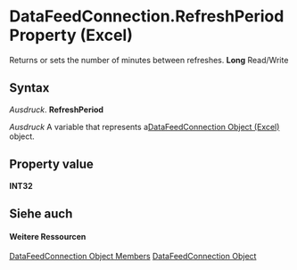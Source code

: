 
# DataFeedConnection.RefreshPeriod Property (Excel)

Returns or sets the number of minutes between refreshes.  **Long** Read/Write


## Syntax

 _Ausdruck_. **RefreshPeriod**

 _Ausdruck_ A variable that represents a[DataFeedConnection Object (Excel)](2ccb242b-28d5-3baf-78be-aa8f7478f4b6.md) object.


## Property value

 **INT32**


## Siehe auch


#### Weitere Ressourcen


[DataFeedConnection Object Members](http://msdn.microsoft.com/library/33157c0b-c8d1-355f-8e72-3c7738ff67af%28Office.15%29.aspx)
[DataFeedConnection Object](2ccb242b-28d5-3baf-78be-aa8f7478f4b6.md)